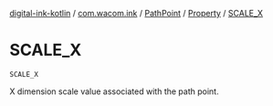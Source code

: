 [digital-ink-kotlin](../../../index.md) / [com.wacom.ink](../../index.md) / [PathPoint](../index.md) / [Property](index.md) / [SCALE_X](./-s-c-a-l-e_-x.md)

# SCALE_X

`SCALE_X`

X dimension scale value associated with the path point.

